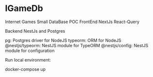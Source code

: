 # IGameDb
Internet Games Small DataBase POC
FrontEnd NextJs
React-Query

Backend NestJs and Postgres

pg: Postgres driver for NodeJS
typeorm: ORM for NodeJS
@nestjs/typeorm: NestJS module for TypeORM
@nestjs/config: NestJS module for configuration

Run local environment:

docker-compose up
